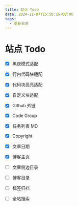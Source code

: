 ```yaml
---
title: 站点 Todo
date: 2024-11-07T15:58:16+08:00
tags:
  - 更新日志
---
```


# 站点 Todo

- [x] 黑夜模式适配
- [x] 行内代码块适配
- [x] 代码块高亮适配
- [x] 自定义块适配
- [x] Github 外链
- [x] Code Group
- [x] 任务列表 MD
- [x] Copyright
- [x] 文章日期
- [x] 博客主页
- [ ] 文章侧边目录
- [ ] 博客目录
- [ ] 标签归档
- [ ] 全站搜索

